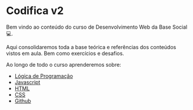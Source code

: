 # Codifica v2

Bem vindo ao conteúdo do curso de Desenvolvimento Web da Base Social 💻.

Aqui consolidaremos toda a base teórica e referências dos conteúdos vistos em aula. Bem como exercícios e desafios.

Ao longo de todo o curso aprenderemos sobre:

* [Lógica de Programação](0_logica_de_programacao/README.md)
* [Javascript](1_javascript/README.md)
* [HTML](2_html/README.md)
* [CSS](3_css/README.md)
* [Github](4_github/README.md)
